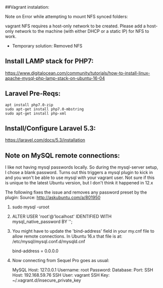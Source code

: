 ##Vagrant instalation:

Note on Error while attempting to mount NFS synced folders:

vagrant NFS requires a host-only network to be created. Please add a host-only network to the machine (with either DHCP or a static IP) for NFS to work.

- Temporary solution: Removed NFS

## Install LAMP stack for PHP7:
https://www.digitalocean.com/community/tutorials/how-to-install-linux-apache-mysql-php-lamp-stack-on-ubuntu-16-04

## Laravel Pre-Reqs:
    apt install php7.0-zip
    sudo apt-get install php7.0-mbstring
    sudo apt-get install php-xml

## Install/Configure Laravel 5.3:
https://laravel.com/docs/5.3/installation

## Note on MySQL remote connections:
I like not having mysql passwords locally. So during the mysql-server setup, I chose a blank password. Turns out this triggers a mysql plugin to kick in and you won't be able to use mysql with your vagrant user. Not sure if this is unique to the latest Ubuntu version, but I don't think it happened in 12.x

The following fixes the issue and removes any password preset by the plugin:
Source: http://askubuntu.com/a/801950

1. sudo mysql -uroot

2. ALTER USER 'root'@'localhost' IDENTIFIED WITH mysql_native_password BY '';

3. You might have to update the 'bind-address' field in your my.cnf file to allow remote connections. In Ubuntu 16.x that file is at: /etc/mysql/mysql.conf.d/mysqld.cnf

    bind-address        = 0.0.0.0

4. Now connecting from Sequel Pro goes as usual:

    MySQL Host: 127.0.0.1
    Username: root
    Password:
    Database:
    Port:
    SSH Host: 192.168.59.76
    SSH User: vagrant
    SSH Key: ~/.vagrant.d/insecure_private_key



